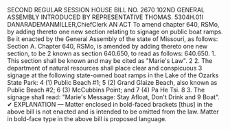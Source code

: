 SECOND REGULAR SESSION
HOUSE BILL NO. 2670
102ND GENERAL ASSEMBLY
INTRODUCED BY REPRESENTATIVE THOMAS.
5304H.01I DANARADEMANMILLER,ChiefClerk
AN ACT
To amend chapter 640, RSMo, by adding thereto one new section relating to signage on
public boat ramps.
Be it enacted by the General Assembly of the state of Missouri, as follows:
Section A. Chapter 640, RSMo, is amended by adding thereto one new section, to be
2 known as section 640.650, to read as follows:
640.650. 1. This section shall be known and may be cited as "Marie's Law".
2 2. The department of natural resources shall place clear and conspicuous
3 signage at the following state-owned boat ramps in the Lake of the Ozarks State Park:
4 (1) Public Beach #1;
5 (2) Grand Glaize Beach, also known as Public Beach #2;
6 (3) McCubbins Point; and
7 (4) Pa He Tsi.
8 3. The signage shall read: "Marie's Message: Stay Afloat, Don't Drink and
9 Boat".
✔
EXPLANATION — Matter enclosed in bold-faced brackets [thus] in the above bill is not enacted and is
intended to be omitted from the law. Matter in bold-face type in the above bill is proposed language.
